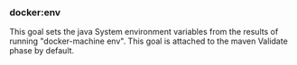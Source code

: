 ### docker:env

This goal sets the java System environment variables from the results 
of running "docker-machine env".  This goal is attached to the
maven Validate phase by default.